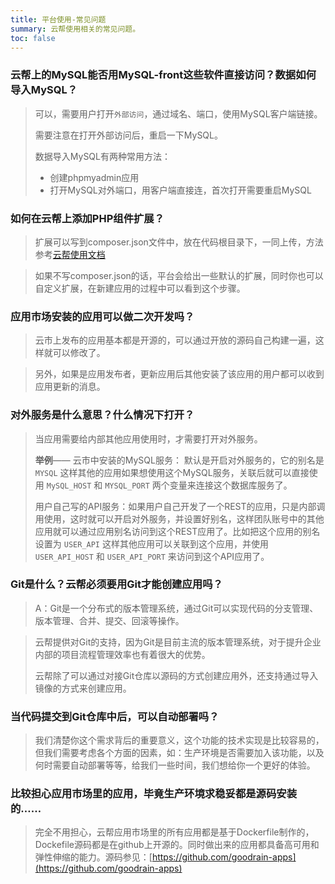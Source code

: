 ```yaml
---
title: 平台使用-常见问题
summary: 云帮使用相关的常见问题。
toc: false
---
```


<div id="toc"></div>

### 云帮上的MySQL能否用MySQL-front这些软件直接访问？数据如何导入MySQL？

>
> 可以，需要用户打开`外部访问`，通过域名、端口，使用MySQL客户端链接。
>
> 需要注意在打开外部访问后，重启一下MySQL。
>
> 数据导入MySQL有两种常用方法：
>
> - 创建phpmyadmin应用
> - 打开MySQL对外端口，用客户端直接连，首次打开需要重启MySQL

### 如何在云帮上添加PHP组件扩展？

>
> 扩展可以写到composer.json文件中，放在代码根目录下，一同上传，方法参考[云帮使用文档](/docs/stable/user-lang-docs/php/lang-php-overview.html)

> 如果不写composer.json的话，平台会给出一些默认的扩展，同时你也可以自定义扩展，在新建应用的过程中可以看到这个步骤。

### 应用市场安装的应用可以做二次开发吗？

> 
> 云市上发布的应用基本都是开源的，可以通过开放的源码自己构建一遍，这样就可以修改了。

> 另外，如果是应用发布者，更新应用后其他安装了该应用的用户都可以收到应用更新的消息。

### 对外服务是什么意思？什么情况下打开？

> 当应用需要给内部其他应用使用时，才需要打开对外服务。
>
> **举例**——
> 云市中安装的MySQL服务： 默认是开启对外服务的，它的别名是 `MYSQL` 这样其他的应用如果想使用这个MySQL服务，关联后就可以直接使用 `MySQL_HOST` 和 `MYSQL_PORT` 两个变量来连接这个数据库服务了。
>
> 用户自己写的API服务：如果用户自己开发了一个REST的应用，只是内部调用使用，这时就可以开启对外服务，并设置好别名，这样团队账号中的其他应用就可以通过应用别名访问到这个REST应用了。比如把这个应用的别名设置为 `USER_API` 这样其他应用可以关联到这个应用，并使用 `USER_API_HOST` 和 `USER_API_PORT` 来访问到这个API应用了。


### Git是什么？云帮必须要用Git才能创建应用吗？

> A：Git是一个分布式的版本管理系统，通过Git可以实现代码的分支管理、版本管理、合并、提交、回滚等操作。

> 云帮提供对Git的支持，因为Git是目前主流的版本管理系统，对于提升企业内部的项目流程管理效率也有着很大的优势。
>
> 云帮除了可以通过对接Git仓库以源码的方式创建应用外，还支持通过导入镜像的方式来创建应用。

### 当代码提交到Git仓库中后，可以自动部署吗？

> 我们清楚你这个需求背后的重要意义，这个功能的技术实现是比较容易的，但我们需要考虑各个方面的因素，如：生产环境是否需要加入该功能，以及何时需要自动部署等等，给我们一些时间，我们想给你一个更好的体验。

### 比较担心应用市场里的应用，毕竟生产环境求稳妥都是源码安装的……

> 完全不用担心，云帮应用市场里的所有应用都是基于Dockerfile制作的，Dockefile源码都是在github上开源的。同时做出来的应用都具备高可用和弹性伸缩的能力。源码参见：[https://github.com/goodrain-apps](https://github.com/goodrain-apps)
